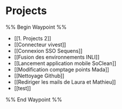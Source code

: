 
# Projects

%% Begin Waypoint %%
- [[1. Projects 2]]
- [[Connecteur vivest]]
- [[Connexion SSO Sequens]]
- [[Fusion des environnements INLI]]
- [[Lancement application mobile SoClean]]
- [[Modification comptage points Mada]]
- [[Nettoyage Github]]
- [[Rediriger les mails de Laura et Mathieu]]
- [[test]]

%% End Waypoint %%
